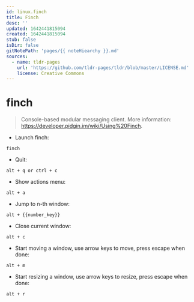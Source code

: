 ```yaml
---
id: linux.finch
title: Finch
desc: ''
updated: 1642441815094
created: 1642441815094
stub: false
isDir: false
gitNotePath: 'pages/{{ noteHiearchy }}.md'
sources:
  - name: tldr-pages
    url: 'https://github.com/tldr-pages/tldr/blob/master/LICENSE.md'
    license: Creative Commons
---
```

# finch

> Console-based modular messaging client.
> More information: <https://developer.pidgin.im/wiki/Using%20Finch>.

- Launch finch:

`finch`

- Quit:

`alt + q or ctrl + c`

- Show actions menu:

`alt + a`

- Jump to n-th window:

`alt + {{number_key}}`

- Close current window:

`alt + c`

- Start moving a window, use arrow keys to move, press escape when done:

`alt + m`

- Start resizing a window, use arrow keys to resize, press escape when done:

`alt + r`

